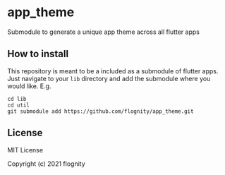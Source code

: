 # app_theme
Submodule to generate a unique app theme across all flutter apps
## How to install
This repository is meant to be a included as a submodule of flutter apps.
Just navigate to your `lib` directory and add the submodule where you would like. E.g.
```
cd lib
cd util
git submodule add https://github.com/flognity/app_theme.git
```
## License
MIT License

Copyright (c) 2021 flognity